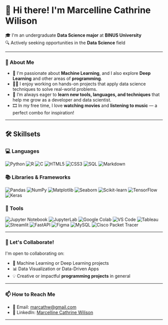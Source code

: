 # 👋 Hi there! I'm **Marcelline Cathrine Wilison**

🎓 I'm an undergraduate **Data Science major** at **BINUS University**  
🔍 Actively seeking opportunities in the **Data Science** field

---

### 👀 About Me
- 🔬 I'm passionate about **Machine Learning**, and I also explore **Deep Learning** and other areas of **programming**.
- 👩‍💻 I enjoy working on hands-on projects that apply data science techniques to solve real-world problems.
- 🌱 I’m always eager to **learn new tools, languages, and techniques** that help me grow as a developer and data scientist.
- 🎞️ In my free time, I love **watching movies** and **listening to music** — a perfect combo for inspiration!

---

## 🛠️ Skillsets

### 💻 Languages  
![Python](https://img.shields.io/badge/Python-3776AB?style=for-the-badge&logo=python&logoColor=white)
![R](https://img.shields.io/badge/R-276DC3?style=for-the-badge&logo=r&logoColor=white)
![C](https://img.shields.io/badge/C-00599C?style=for-the-badge&logo=c&logoColor=white)
![HTML5](https://img.shields.io/badge/HTML5-E34F26?style=for-the-badge&logo=html5&logoColor=white)
![CSS3](https://img.shields.io/badge/CSS3-1572B6?style=for-the-badge&logo=css3&logoColor=white)
![SQL](https://img.shields.io/badge/SQL-4479A1?style=for-the-badge&logo=mysql&logoColor=white)
![Markdown](https://img.shields.io/badge/Markdown-000000?style=for-the-badge&logo=markdown&logoColor=white)

### 📚 Libraries & Frameworks  
![Pandas](https://img.shields.io/badge/Pandas-150458?style=for-the-badge&logo=pandas&logoColor=white)
![NumPy](https://img.shields.io/badge/NumPy-013243?style=for-the-badge&logo=numpy&logoColor=white)
![Matplotlib](https://img.shields.io/badge/Matplotlib-11557C?style=for-the-badge&logo=matplotlib&logoColor=white)
![Seaborn](https://img.shields.io/badge/Seaborn-31628B?style=for-the-badge&logo=python&logoColor=white)
![Scikit-learn](https://img.shields.io/badge/Scikit--learn-F7931E?style=for-the-badge&logo=scikit-learn&logoColor=white)
![TensorFlow](https://img.shields.io/badge/TensorFlow-FF6F00?style=for-the-badge&logo=tensorflow&logoColor=white)
![Keras](https://img.shields.io/badge/Keras-D00000?style=for-the-badge&logo=keras&logoColor=white)

### 🧰 Tools  
![Jupyter Notebook](https://img.shields.io/badge/Jupyter%20Notebook-F37626?style=for-the-badge&logo=jupyter&logoColor=white)
![JupyterLab](https://img.shields.io/badge/JupyterLab-1A202C?style=for-the-badge&logo=jupyter&logoColor=white)
![Google Colab](https://img.shields.io/badge/Colab-F9AB00?style=for-the-badge&logo=googlecolab&logoColor=white)
![VS Code](https://img.shields.io/badge/VS%20Code-007ACC?style=for-the-badge&logo=visual-studio-code&logoColor=white)
![Tableau](https://img.shields.io/badge/Tableau-E97627?style=for-the-badge&logo=tableau&logoColor=white)
![Streamlit](https://img.shields.io/badge/Streamlit-FF4B4B?style=for-the-badge&logo=streamlit&logoColor=white)
![FastAPI](https://img.shields.io/badge/FastAPI-009688?style=for-the-badge&logo=fastapi&logoColor=white)
![Figma](https://img.shields.io/badge/Figma-F24E1E?style=for-the-badge&logo=figma&logoColor=white)
![MySQL](https://img.shields.io/badge/MySQL-4479A1?style=for-the-badge&logo=mysql&logoColor=white)
![Cisco Packet Tracer](https://img.shields.io/badge/Cisco%20Packet%20Tracer-1BA0D7?style=for-the-badge&logo=cisco&logoColor=white)

---

### 🤝 Let's Collaborate!
I'm open to collaborating on:
- 🧠 Machine Learning or Deep Learning projects  
- 📊 Data Visualization or Data-Driven Apps  
- 💡 Creative or impactful **programming projects** in general

---

### 📫 How to Reach Me
- 📧 Email: marcathw@gmail.com  
- 💼 LinkedIn: [Marcelline Cathrine Wilison](https://www.linkedin.com/in/marcelline-cathrine-wilison-67b188247)

---
